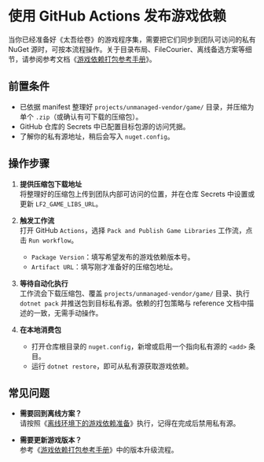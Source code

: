 # 使用 GitHub Actions 发布游戏依赖

当你已经准备好《太吾绘卷》的游戏程序集，需要把它们同步到团队可访问的私有 NuGet 源时，可按本流程操作。关于目录布局、FileCourier、离线备选方案等细节，请参阅参考文档《[游戏依赖打包参考手册](../reference/game-libs-packaging.md)》。

## 前置条件

- 已依据 manifest 整理好 `projects/unmanaged-vendor/game/` 目录，并压缩为单个 `.zip`（或确认有可下载的压缩包）。
- GitHub 仓库的 Secrets 中已配置目标包源的访问凭据。
- 了解你的私有源地址，稍后会写入 `nuget.config`。

## 操作步骤

1. **提供压缩包下载地址**  
   将整理好的压缩包上传到团队内部可访问的位置，并在仓库 Secrets 中设置或更新 `LF2_GAME_LIBS_URL`。

2. **触发工作流**  
   打开 GitHub `Actions`，选择 `Pack and Publish Game Libraries` 工作流，点击 `Run workflow`。  
   - `Package Version`：填写希望发布的游戏依赖版本号。  
   - `Artifact URL`：填写刚才准备好的压缩包地址。

3. **等待自动化执行**  
   工作流会下载压缩包、覆盖 `projects/unmanaged-vendor/game/` 目录、执行 `dotnet pack` 并推送包到目标私有源。依赖的打包策略与 reference 文档中描述的一致，无需手动操作。

4. **在本地消费包**  
   - 打开仓库根目录的 `nuget.config`，新增或启用一个指向私有源的 `<add>` 条目。  
   - 运行 `dotnet restore`，即可从私有源获取游戏依赖。

## 常见问题

- **需要回到离线方案？**  
  请按照《[离线环境下的游戏依赖准备](./offline-game-dependency-setup.md)》执行，记得在完成后禁用私有源。

- **需要更新游戏版本？**  
  参考《[游戏依赖打包参考手册](../reference/game-libs-packaging.md#升级到新游戏版本)》中的版本升级流程。
